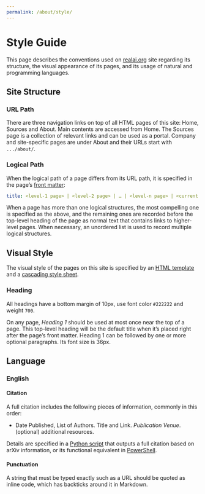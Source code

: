 ```yaml
---
permalink: /about/style/
---
```

# Style Guide

This page describes the conventions used on [realai.org](http://realai.org/) site regarding its structure, the visual appearance of its pages, and its usage of natural and programming languages.

## Site Structure

### URL Path

There are three navigation links on top of all HTML pages of this site: Home, Sources and About. Main contents are accessed from Home. The Sources page is a collection of relevant links and can be used as a portal. Company and site-specific pages are under About and their URLs start with `.../about/`.

### Logical Path

When the logical path of a page differs from its URL path, it is specified in the page’s [front matter](https://jekyllrb.com/docs/frontmatter/):

```yaml
title: <level-1 page> | <level-2 page> | … | <level-n page> | <current page>
```

When a page has more than one logical structures, the most compelling one is specified as the above, and the remaining ones are recorded before the top-level heading of the page as normal text that contains links to higher-level pages. When necessary, an unordered list is used to record multiple logical structures.

## Visual Style

The visual style of the pages on this site is specified by an [HTML template](https://github.com/real-ai/realai.org/blob/master/_layouts/default.html) and a [cascading style sheet](https://github.com/real-ai/realai.org/blob/master/assets/css/style.scss).

### Heading
All headings have a bottom margin of 10px, use font color `#222222` and weight `700`.

On any page, *Heading 1* should be used at most once near the top of a page. This top-level heading will be the default title when it’s placed right after the page’s front matter. Heading 1 can be followed by one or more optional paragraphs. Its font size is 36px.

## Language

### English

#### Citation

A full citation includes the following pieces of information, commonly in this order:

* Date Published, List of Authors. Title and Link. *Publication Venue*. (optional) additional resources.

Details are specified in a [Python script](https://github.com/real-ai/realai.org/blob/master/about/cite-arxiv.py) that outputs a full citation based on arXiv information, or its functional equivalent in [PowerShell](https://github.com/real-ai/realai.org/blob/master/about/equivalent-to-cite-arxiv-py.ps1).

#### Punctuation

A string that must be typed exactly such as a URL should be quoted as inline code, which has backticks around it in Markdown.


